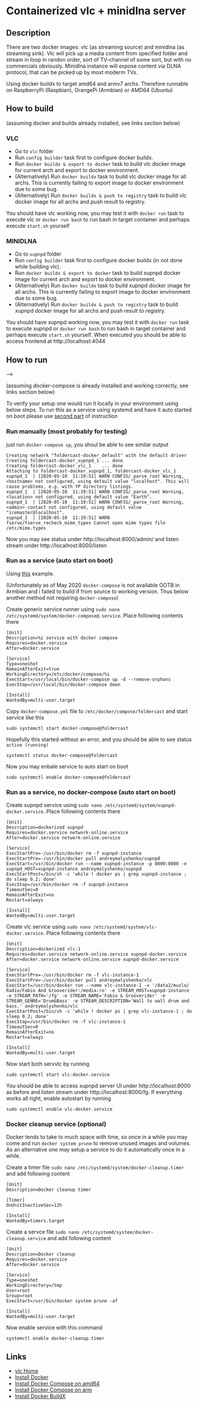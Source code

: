 # Containerized vlc + minidlna server

## Description

There are two docker images: vlc (as streaming source) and minidlna (as streaming sink). Vlc will pick up a media content from specified folder and stream in loop in randon order, sort of TV-channel of some sort, but with no commercials obviously. Minidlna instance will expose content via DLNA protocol, that can be picked up by most moderm TVs.

Using docker buildx to target amd64 and armv7 archs. Therefore runnable on RaspberryPi (Raspbian), OrangePi (Armbian) or AMD64 (Ubuntu)

## How to build

(assuming docker and buildx already installed, see links section below)

### VLC

* Go to `vlc` folder 
* Run `config builder` task first to configure docker buildx.
* Run `docker buildx & export to docker` task to build vlc docker image for current arch and export to docker environment.
* (Alternatively) Run `docker buildx` task to build vlc docker image for all archs. This is currently failing to export image to docker environment due to some bug.
* (Alternatively) Run `docker buildx & push to registry` task to build vlc docker image for all archs and push result to registry.

You should have vlc working now, you may test it with `docker run` task to execute vlc or `docker run bash` to run bash in target container and perhaps execute `start.sh` yourself

### MINIDLNA

* Go to `xupnpd` folder 
* Run `config builder` task first to configure docker buildx (in not done while building vlc).
* Run `docker buildx & export to docker` task to build xupnpd docker image for current arch and export to docker environment.
* (Alternatively) Run `docker buildx` task to build xupnpd docker image for all archs. This is currently failing to export image to docker environment due to some bug.
* (Alternatively) Run `docker buildx & push to registry` task to build xupnpd docker image for all archs and push result to registry.

You should have xupnpd working now, you may test it with `docker run` task to execute xupnpd or `docker run bash` to run bash in target container and perhaps execute `start.sh` yourself. When executed you should be able to access frontend at http://localhost:4044 

## How to run

-->

(assuming docker-compose is already installed and working correctly, see links section below)

To verify your setup one would run it locally in your environment using below steps. To run this as a service using systemd and have it auto started on boot please use [second part](#run-as-a-service-auto-start-on-boot) of instruction

### Run manually (most probably for testing)

just run `docker-compose up`, you shoul be able to see similar output
```
Creating network "foldercast-docker_default" with the default driver
Creating foldercast-docker_xupnpd_1 ... done
Creating foldercast-docker_vlc_1    ... done
Attaching to foldercast-docker_xupnpd_1, foldercast-docker_vlc_1
xupnpd_1  | [2020-05-10  11:19:51] WARN CONFIG/_parse_root Warning, <hostname> not configured, using default value "localhost". This will cause problems, e.g. with YP directory listings.
xupnpd_1  | [2020-05-10  11:19:51] WARN CONFIG/_parse_root Warning, <location> not configured, using default value "Earth".
xupnpd_1  | [2020-05-10  11:19:51] WARN CONFIG/_parse_root Warning, <admin> contact not configured, using default value "icemaster@localhost".
xupnpd_1  | [2020-05-10  11:19:51] WARN fserve/fserve_recheck_mime_types Cannot open mime types file /etc/mime.types
```

Now you may see status under http://localhost:8000/admin/ and listen stream under http://localhost:8000/listen

### Run as a service (auto start on boot)

Using [this](https://gist.github.com/mosquito/b23e1c1e5723a7fd9e6568e5cf91180f) example.

(Unfortunately as of May 2020 `docker-compose` is not available OOTB in Armbian and i failed to build if from source to working version. Thus below another method not requiring `docker-compose`)

Create generic service runner using `sudo nano /etc/systemd/system/docker-compose@.service`. Place following contents there
```
[Unit]
Description=%i service with docker compose
Requires=docker.service
After=docker.service

[Service]
Type=oneshot
RemainAfterExit=true
WorkingDirectory=/etc/docker/compose/%i
ExecStart=/usr/local/bin/docker-compose up -d --remove-orphans
ExecStop=/usr/local/bin/docker-compose down

[Install]
WantedBy=multi-user.target
```

Copy `docker-compose.yml` file to `/etc/docker/compose/foldercast` and start service like this
```
sudo systemctl start docker-compose@foldercast 
```
Hopefully this started without an error, and you should be able to see status `active (running)` 
```
systemctl status docker-compose@foldercast 
```
Now you may enbale service to auto start on boot 
```
sudo systemctl enable docker-compose@foldercast 
```

### Run as a service, no docker-compose (auto start on boot)

Create xupnpd service using `sudo nano /etc/systemd/system/xupnpd-docker.service`. Place following contents there
```
[Unit]
Description=dockerized xupnpd
Requires=docker.service network-online.service
After=docker.service network-online.service

[Service]
ExecStartPre=-/usr/bin/docker rm -f xupnpd-instance
ExecStartPre=-/usr/bin/docker pull andreymalyshenko/xupnpd
ExecStart=/usr/bin/docker run --name xupnpd-instance -p 8000:8000 -e xupnpd_HOST=xupnpd-instance andreymalyshenko/xupnpd
ExecStartPost=/bin/sh -c 'while ! docker ps | grep xupnpd-instance ; do sleep 0.2; done'
ExecStop=/usr/bin/docker rm -f xupnpd-instance
TimeoutSec=0
RemainAfterExit=no
Restart=always

[Install]
WantedBy=multi-user.target
```

Create vlc service using `sudo nano /etc/systemd/system/vlc-docker.service`. Place following contents there
```
[Unit]
Description=dockerized vlc-1
Requires=docker.service network-online.service xupnpd-docker.service
After=docker.service network-online.service xupnpd-docker.service

[Service]
ExecStartPre=-/usr/bin/docker rm -f vlc-instance-1
ExecStartPre=-/usr/bin/docker pull andreymalyshenko/vlc
ExecStart=/usr/bin/docker run --name vlc-instance-1 -v '/data2/muzlo/ Radio/Fabio And Grooverider:/media:ro' -e STREAM_HOST=xupnpd-instance -e STREAM_PATH='/fg' -e STREAM_NAME='Fabio & Grooverider' -e STREAM_GENRE='Drum&Bass' -e STREAM_DESCRIPTION='Wall to wall drum and bass.' andreymalyshenko/vlc
ExecStartPost=/bin/sh -c 'while ! docker ps | grep vlc-instance-1 ; do sleep 0.2; done'
ExecStop=/usr/bin/docker rm -f vlc-instance-1
TimeoutSec=0
RemainAfterExit=no
Restart=always

[Install]
WantedBy=multi-user.target

```

Now start both servvlc by running 
```
sudo systemctl start vlc-docker.service
```

You should be able to access xupnpd server UI under http://localhost:8000 as before and listen stream under http://localhost:8000/fg. If everything works all right, enable autostart by running
```
sudo systemctl enable vlc-docker.service
```

### Docker cleanup service (optional)

Docker tends to take to much space with time, so once in a while you may come and run `docker system prune` to remove unused images and volumes. As an alternative one may setup a service to do it automatically once in a while.

Create a timer file `sudo nano /etc/systemd/system/docker-cleanup.timer` and add following content
```
[Unit]
Description=Docker cleanup timer

[Timer]
OnUnitInactiveSec=12h

[Install]
WantedBy=timers.target
```

Create a servce file `sudo nano /etc/systemd/system/docker-cleanup.service` and add following content
```
[Unit]
Description=Docker cleanup
Requires=docker.service
After=docker.service

[Service]
Type=oneshot
WorkingDirectory=/tmp
User=root
Group=root
ExecStart=/usr/bin/docker system prune -af

[Install]
WantedBy=multi-user.target
```

Now enable service with this command
```
systemctl enable docker-cleanup.timer
```

## Links
* [vlc Home](https://xiph.org/)
* [Install Docker](https://docs.docker.com/engine/install/ubuntu/)
* [Install Docker Compose on amd64](https://docs.docker.com/compose/install/)
* [Install Docker Compose on arm](https://www.berthon.eu/2019/revisiting-getting-docker-compose-on-raspberry-pi-arm-the-easy-way/)
* [Install Docker BuildX](https://github.com/docker/buildx/)
